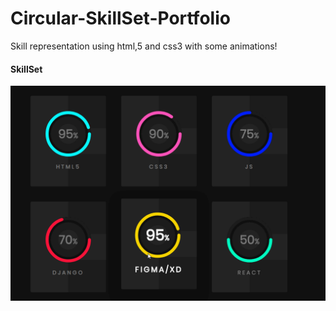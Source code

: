 # Circular-SkillSet-Portfolio
Skill representation using html,5 and css3 with some animations!

#### SkillSet

![Broken Gif](https://github.com/RitvikKhanna/Circular-SkillSet-Portfolio/blob/master/skill.gif)
